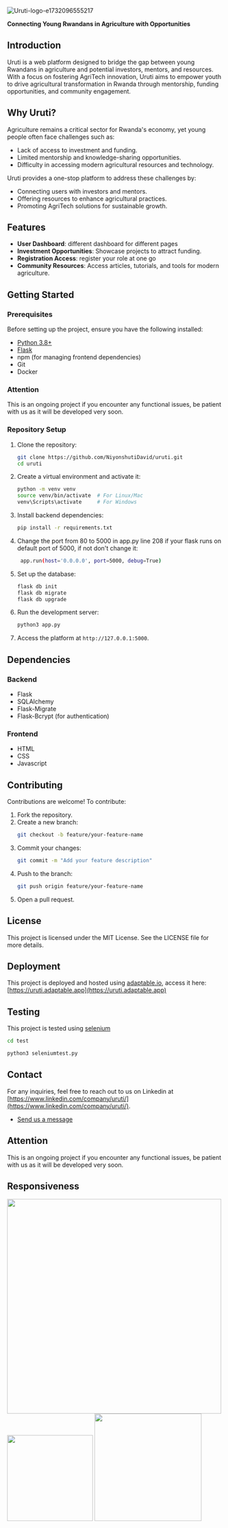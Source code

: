 ![Uruti-logo-e1732096555217](https://github.com/user-attachments/assets/18f917ec-4fe7-46e7-9942-51426c50c06a) 

**Connecting Young Rwandans in Agriculture with Opportunities**  

## Introduction  

Uruti is a web platform designed to bridge the gap between young Rwandans in agriculture and potential investors, mentors, and resources. With a focus on fostering AgriTech innovation, Uruti aims to empower youth to drive agricultural transformation in Rwanda through mentorship, funding opportunities, and community engagement.  

## Why Uruti?  

Agriculture remains a critical sector for Rwanda's economy, yet young people often face challenges such as:  
- Lack of access to investment and funding.  
- Limited mentorship and knowledge-sharing opportunities.  
- Difficulty in accessing modern agricultural resources and technology.  

Uruti provides a one-stop platform to address these challenges by:  
- Connecting users with investors and mentors.  
- Offering resources to enhance agricultural practices.  
- Promoting AgriTech solutions for sustainable growth.  

## Features  
- **User Dashboard**: different dashboard for different pages 
- **Investment Opportunities**: Showcase projects to attract funding.  
- **Registration Access**: register your role at one go 
- **Community Resources**: Access articles, tutorials, and tools for modern agriculture.  

## Getting Started  

### Prerequisites  
Before setting up the project, ensure you have the following installed:  
- [Python 3.8+](https://www.python.org/downloads/)  
- [Flask](https://flask.palletsprojects.com/)  
- npm (for managing frontend dependencies)  
- Git
- Docker

### Attention  
This is an ongoing project if you encounter any functional issues, be patient with us as it will be developed very soon.

### Repository Setup  
1. Clone the repository:  
   ```bash  
   git clone https://github.com/NiyonshutiDavid/uruti.git  
   cd uruti  
   ```  

2. Create a virtual environment and activate it:  
   ```bash  
   python -m venv venv  
   source venv/bin/activate  # For Linux/Mac  
   venv\Scripts\activate     # For Windows  
   ```  

3. Install backend dependencies:  
   ```bash  
   pip install -r requirements.txt  
   ```  

4. Change the port from 80 to 5000 in app.py line 208  if your flask runs on default port of 5000, if not don't change it:  
   ```bash  
    app.run(host='0.0.0.0', port=5000, debug=True)
   ```  

5. Set up the database:  
   ```bash  
   flask db init  
   flask db migrate  
   flask db upgrade  
   ```  

6. Run the development server:  
   ```bash  
   python3 app.py  
   ```  

7. Access the platform at `http://127.0.0.1:5000`.  

## Dependencies  

### Backend  
- Flask  
- SQLAlchemy  
- Flask-Migrate  
- Flask-Bcrypt (for authentication)  

### Frontend  
- HTML  
- CSS
- Javascript

## Contributing  
Contributions are welcome! To contribute:  
1. Fork the repository.  
2. Create a new branch:  
   ```bash  
   git checkout -b feature/your-feature-name  
   ```  
3. Commit your changes:  
   ```bash  
   git commit -m "Add your feature description"  
   ```  
4. Push to the branch:  
   ```bash  
   git push origin feature/your-feature-name  
   ```  
5. Open a pull request.  

## License  
This project is licensed under the MIT License. See the LICENSE file for more details.  

## Deployment  
This project is deployed and hosted using [adaptable.io](https://adaptable.io), access it here:[https://uruti.adaptable.app](https://uruti.adaptable.app)

## Testing   
This project is tested using [selenium](https://www.selenium.dev/)
```bash
cd test
```
```bash
python3 seleniumtest.py
```

## Contact  
For any inquiries, feel free to reach out to us on Linkedin at [https://www.linkedin.com/company/uruti/](https://www.linkedin.com/company/uruti/).  
- [Send us a message](mailto:uruti.rw@gmail.com)

## Attention  
This is an ongoing project if you encounter any functional issues, be patient with us as it will be developed very soon.

## Responsiveness
<img src="https://github.com/user-attachments/assets/59f6ea63-6409-470a-ad64-673ae18bb2ab" width="500" />
<img src="https://github.com/user-attachments/assets/47dba72c-a7ec-49a6-af09-8e7796089163" width="200" />
<img src="https://github.com/user-attachments/assets/e63b6138-a329-42e2-9c43-1c6f4f46b886" width="250" />


